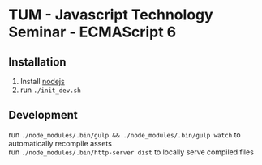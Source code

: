 # TUM - Javascript Technology Seminar - ECMAScript 6

## Installation
1. Install [nodejs](https://nodejs.org/)
2. run `./init_dev.sh`


## Development
run `./node_modules/.bin/gulp && ./node_modules/.bin/gulp watch` to automatically recompile assets  
run `./node_modules/.bin/http-server dist` to locally serve compiled files  